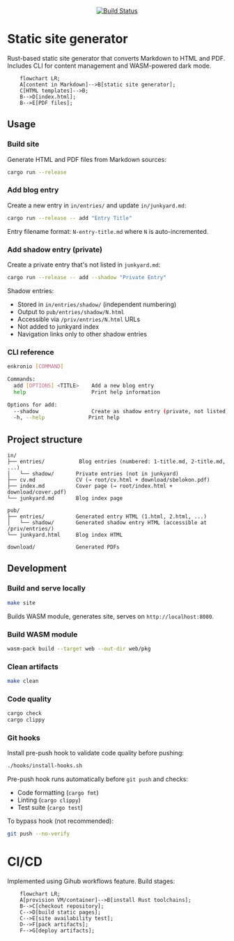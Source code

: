 <div align="center">

[![Build Status](https://github.com/enkron/enkron.github.io/actions/workflows/build_site.yml/badge.svg?branch=main)](https://github.com/enkron/enkron.github.io/actions)

</div>

# Static site generator

Rust-based static site generator that converts Markdown to HTML and PDF. Includes CLI for content management and WASM-powered dark mode.

```mermaid
    flowchart LR;
    A[content in Markdown]-->B[static site generator];
    C[HTML templates]-->B;
    B-->D[index.html];
    B-->E[PDF files];
```

## Usage

### Build site
Generate HTML and PDF files from Markdown sources:
```bash
cargo run --release
```

### Add blog entry
Create a new entry in `in/entries/` and update `in/junkyard.md`:
```bash
cargo run --release -- add "Entry Title"
```

Entry filename format: `N-entry-title.md` where `N` is auto-incremented.

### Add shadow entry (private)
Create a private entry that's not listed in `junkyard.md`:
```bash
cargo run --release -- add --shadow "Private Entry"
```

Shadow entries:
- Stored in `in/entries/shadow/` (independent numbering)
- Output to `pub/entries/shadow/N.html`
- Accessible via `/priv/entries/N.html` URLs
- Not added to junkyard index
- Navigation links only to other shadow entries

### CLI reference
```bash
enkronio [COMMAND]

Commands:
  add [OPTIONS] <TITLE>    Add a new blog entry
  help                     Print help information

Options for add:
  --shadow                 Create as shadow entry (private, not listed)
  -h, --help              Print help
```

## Project structure

```
in/
├── entries/           Blog entries (numbered: 1-title.md, 2-title.md, ...)
│   └── shadow/       Private entries (not in junkyard)
├── cv.md             CV (→ root/cv.html + download/sbelokon.pdf)
├── index.md          Cover page (→ root/index.html + download/cover.pdf)
└── junkyard.md       Blog index page

pub/
├── entries/          Generated entry HTML (1.html, 2.html, ...)
│   └── shadow/       Generated shadow entry HTML (accessible at /priv/entries/)
└── junkyard.html     Blog index HTML

download/             Generated PDFs
```

## Development

### Build and serve locally
```bash
make site
```
Builds WASM module, generates site, serves on `http://localhost:8080`.

### Build WASM module
```bash
wasm-pack build --target web --out-dir web/pkg
```

### Clean artifacts
```bash
make clean
```

### Code quality
```bash
cargo check
cargo clippy
```

### Git hooks
Install pre-push hook to validate code quality before pushing:
```bash
./hooks/install-hooks.sh
```

Pre-push hook runs automatically before `git push` and checks:
- Code formatting (`cargo fmt`)
- Linting (`cargo clippy`)
- Test suite (`cargo test`)

To bypass hook (not recommended):
```bash
git push --no-verify
```

# CI/CD
Implemented using Gihub workflows feature.
Build stages:

```mermaid
    flowchart LR;
    A[provision VM/container]-->B[install Rust toolchains];
    B-->C[checkout repository];
    C-->D[build static pages];
    C-->E[site availability test];
    D-->F[pack artifacts];
    F-->G[deploy artifacts];
```
